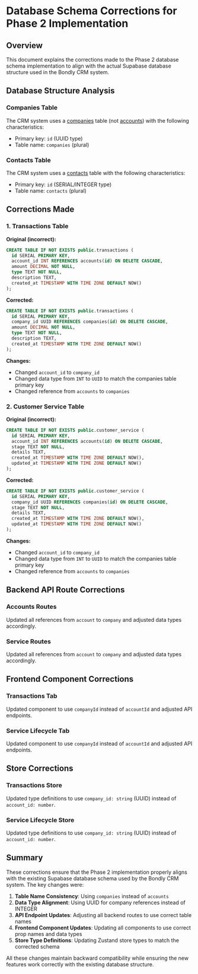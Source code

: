 # Database Schema Corrections for Phase 2 Implementation

## Overview
This document explains the corrections made to the Phase 2 database schema implementation to align with the actual Supabase database structure used in the Bondly CRM system.

## Database Structure Analysis

### Companies Table
The CRM system uses a [companies](file://c:\Users\sathi\OneDrive\Desktop\NextGen_AI\Travels\frontend\src\lib\stores\mock-data.ts#L218-L218) table (not [accounts](file://c:\Users\sathi\OneDrive\Desktop\NextGen_AI\Travels\backend\src\create_account_table.sql#L2-L2)) with the following characteristics:
- Primary key: `id` (UUID type)
- Table name: `companies` (plural)

### Contacts Table
The CRM system uses a [contacts](file://c:\Users\sathi\OneDrive\Desktop\NextGen_AI\Travels\backend\src\create_contact_table.sql#L1-L1) table with the following characteristics:
- Primary key: `id` (SERIAL/INTEGER type)
- Table name: `contacts` (plural)

## Corrections Made

### 1. Transactions Table
**Original (incorrect):**
```sql
CREATE TABLE IF NOT EXISTS public.transactions (
  id SERIAL PRIMARY KEY,
  account_id INT REFERENCES accounts(id) ON DELETE CASCADE,
  amount DECIMAL NOT NULL,
  type TEXT NOT NULL,
  description TEXT,
  created_at TIMESTAMP WITH TIME ZONE DEFAULT NOW()
);
```

**Corrected:**
```sql
CREATE TABLE IF NOT EXISTS public.transactions (
  id SERIAL PRIMARY KEY,
  company_id UUID REFERENCES companies(id) ON DELETE CASCADE,
  amount DECIMAL NOT NULL,
  type TEXT NOT NULL,
  description TEXT,
  created_at TIMESTAMP WITH TIME ZONE DEFAULT NOW()
);
```

**Changes:**
- Changed `account_id` to `company_id`
- Changed data type from `INT` to `UUID` to match the companies table primary key
- Changed reference from `accounts` to `companies`

### 2. Customer Service Table
**Original (incorrect):**
```sql
CREATE TABLE IF NOT EXISTS public.customer_service (
  id SERIAL PRIMARY KEY,
  account_id INT REFERENCES accounts(id) ON DELETE CASCADE,
  stage TEXT NOT NULL,
  details TEXT,
  created_at TIMESTAMP WITH TIME ZONE DEFAULT NOW(),
  updated_at TIMESTAMP WITH TIME ZONE DEFAULT NOW()
);
```

**Corrected:**
```sql
CREATE TABLE IF NOT EXISTS public.customer_service (
  id SERIAL PRIMARY KEY,
  company_id UUID REFERENCES companies(id) ON DELETE CASCADE,
  stage TEXT NOT NULL,
  details TEXT,
  created_at TIMESTAMP WITH TIME ZONE DEFAULT NOW(),
  updated_at TIMESTAMP WITH TIME ZONE DEFAULT NOW()
);
```

**Changes:**
- Changed `account_id` to `company_id`
- Changed data type from `INT` to `UUID` to match the companies table primary key
- Changed reference from `accounts` to `companies`

## Backend API Route Corrections

### Accounts Routes
Updated all references from `account` to `company` and adjusted data types accordingly.

### Service Routes
Updated all references from `account` to `company` and adjusted data types accordingly.

## Frontend Component Corrections

### Transactions Tab
Updated component to use `companyId` instead of `accountId` and adjusted API endpoints.

### Service Lifecycle Tab
Updated component to use `companyId` instead of `accountId` and adjusted API endpoints.

## Store Corrections

### Transactions Store
Updated type definitions to use `company_id: string` (UUID) instead of `account_id: number`.

### Service Lifecycle Store
Updated type definitions to use `company_id: string` (UUID) instead of `account_id: number`.

## Summary

These corrections ensure that the Phase 2 implementation properly aligns with the existing Supabase database schema used by the Bondly CRM system. The key changes were:

1. **Table Name Consistency**: Using `companies` instead of `accounts`
2. **Data Type Alignment**: Using UUID for company references instead of INTEGER
3. **API Endpoint Updates**: Adjusting all backend routes to use correct table names
4. **Frontend Component Updates**: Updating all components to use correct prop names and data types
5. **Store Type Definitions**: Updating Zustand store types to match the corrected schema

All these changes maintain backward compatibility while ensuring the new features work correctly with the existing database structure.